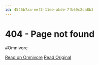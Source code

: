 ```yaml
---
id: 4545b7aa-eef2-11ee-abde-7fb69c2ca8b3
---
```


# 404 - Page not found
#Omnivore

[Read on Omnivore](https://omnivore.app/me/404-page-not-found-18e91d29442)
[Read Original](https://www.frontiersin.org/articles/10.3389/fncel.2024.1361242)

